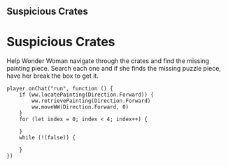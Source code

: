 ## Suspicious Crates 

# Suspicious Crates
Help Wonder Woman navigate through the crates and find the missing painting piece. Search each one and if she finds the missing puzzle piece, have her break the box to get it.

```ghost
player.onChat("run", function () {
    if (ww.locatePainting(Direction.Forward)) {
        ww.retrievePainting(Direction.Forward)
        ww.moveWW(Direction.Forward, 0)
    }
    for (let index = 0; index < 4; index++) {
        
    }
    while (!(false)) {
        
    }	
})
```